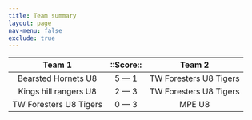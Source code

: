 ```yaml
---
title: Team summary
layout: page
nav-menu: false
exclude: true
---
```




|         Team 1         |  ::Score::  |         Team 2         |
|:----------------------:|:-----------:|:----------------------:|
|  Bearsted Hornets U8   | 5 &mdash; 1 | TW Foresters U8 Tigers |
| Kings hill rangers U8  | 2 &mdash; 3 | TW Foresters U8 Tigers |
| TW Foresters U8 Tigers | 0 &mdash; 3 |         MPE U8         |

 <br /><br /><br />
